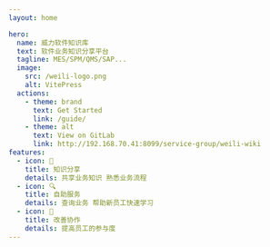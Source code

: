 ```yaml
---
layout: home

hero:
  name: 威力软件知识库
  text: 软件业务知识分享平台
  tagline: MES/SPM/QMS/SAP...
  image:
    src: /weili-logo.png
    alt: VitePress
  actions:
    - theme: brand
      text: Get Started
      link: /guide/
    - theme: alt
      text: View on GitLab
      link: http://192.168.70.41:8099/service-group/weili-wiki
features:
  - icon: 📖
    title: 知识分享
    details: 共享业务知识 熟悉业务流程
  - icon: 🔍
    title: 自助服务
    details: 查询业务 帮助新员工快速学习
  - icon: 🎯
    title: 改善协作
    details: 提高员工的参与度
---
```

